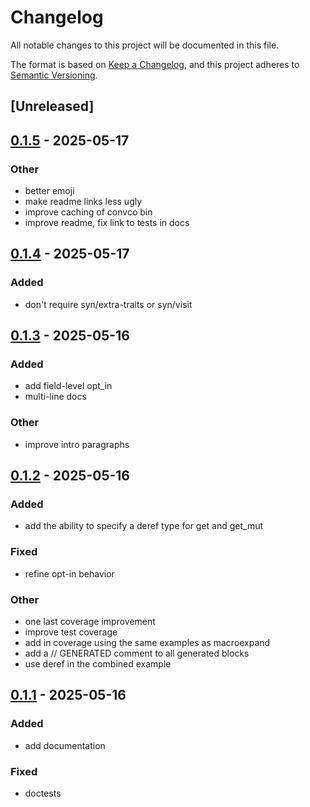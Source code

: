 # Changelog

All notable changes to this project will be documented in this file.

The format is based on [Keep a Changelog](https://keepachangelog.com/en/1.0.0/),
and this project adheres to [Semantic Versioning](https://semver.org/spec/v2.0.0.html).

## [Unreleased]

## [0.1.5](https://github.com/jbr/fieldwork/compare/v0.1.4...v0.1.5) - 2025-05-17

### Other

- better emoji
- make readme links less ugly
- improve caching of convco bin
- improve readme, fix link to tests in docs

## [0.1.4](https://github.com/jbr/fieldwork/compare/v0.1.3...v0.1.4) - 2025-05-17

### Added

- don't require syn/extra-traits or syn/visit

## [0.1.3](https://github.com/jbr/fieldwork/compare/v0.1.2...v0.1.3) - 2025-05-16

### Added

- add field-level opt_in
- multi-line docs

### Other

- improve intro paragraphs

## [0.1.2](https://github.com/jbr/fieldwork/compare/v0.1.1...v0.1.2) - 2025-05-16

### Added

- add the ability to specify a deref type for get and get_mut

### Fixed

- refine opt-in behavior

### Other

- one last coverage improvement
- improve test coverage
- add in coverage using the same examples as macroexpand
- add a // GENERATED comment to all generated blocks
- use deref in the combined example

## [0.1.1](https://github.com/jbr/fieldwork/compare/v0.1.0...v0.1.1) - 2025-05-16

### Added

- add documentation

### Fixed

- doctests
